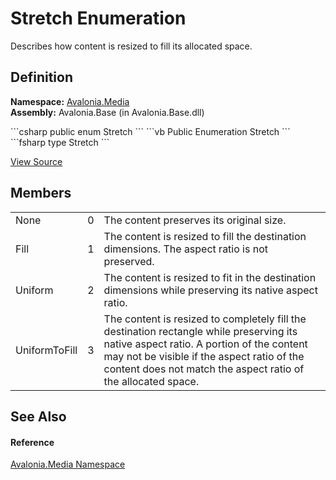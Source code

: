 # Stretch Enumeration


Describes how content is resized to fill its allocated space.



## Definition
**Namespace:** <a href="N_Avalonia_Media">Avalonia.Media</a>  
**Assembly:** Avalonia.Base (in Avalonia.Base.dll)

<Tabs groupId="api-code-preview">
<TabItem value="csharp" label="C#">
```csharp
public enum Stretch
```
</TabItem>
<TabItem value="vb" label="VB">
```vb
Public Enumeration Stretch
```
</TabItem>
<TabItem value="fsharp" label="F#">
```fsharp
type Stretch
```
</TabItem>
</Tabs>



<a href="https://github.com/AvaloniaUI/Avalonia/tree/master/src/Avalonia.Base/Media/Stretch.cs" title="View the source code">View Source</a>



## Members
<table>
<tr>
<td>None</td>
<td>0</td>
<td>The content preserves its original size.</td>
</tr>
<tr>
<td>Fill</td>
<td>1</td>
<td>The content is resized to fill the destination dimensions. The aspect ratio is not preserved.</td>
</tr>
<tr>
<td>Uniform</td>
<td>2</td>
<td>The content is resized to fit in the destination dimensions while preserving its native aspect ratio.</td>
</tr>
<tr>
<td>UniformToFill</td>
<td>3</td>
<td>The content is resized to completely fill the destination rectangle while preserving its native aspect ratio. A portion of the content may not be visible if the aspect ratio of the content does not match the aspect ratio of the allocated space.</td>
</tr>
</table>

## See Also


#### Reference
<a href="N_Avalonia_Media">Avalonia.Media Namespace</a>  

